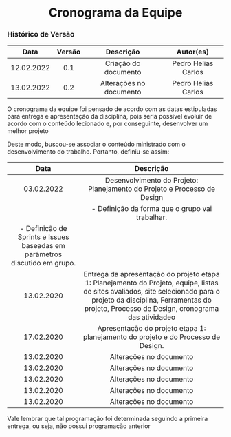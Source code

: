 # <center>Cronograma da Equipe

### Histórico de Versão

|    Data    | Versão |        Descrição        |      Autor(es)      |
| :--------: | :----: | :---------------------: | :-----------------: |
| 12.02.2022 |  0.1   |  Criação do documento   | Pedro Helias Carlos |
| 13.02.2022 |  0.2   | Alterações no documento | Pedro Helias Carlos |

<p>O cronograma da equipe foi pensado de acordo com as datas estipuladas para entrega e apresentação da disciplina, pois seria possível evoluir de acordo com o conteúdo lecionado e, por conseguinte, desenvolver um melhor projeto </p>
<p>Deste modo, buscou-se associar o conteúdo ministrado com o desenvolvimento do trabalho. Portanto, definiu-se assim:
</p>

|    Data    |        Descrição        |
| :--------: | :---------------------: |
| 03.02.2022 |  Desenvolvimento do Projeto: Planejamento do Projeto e Processo de Design |
|  |  - Definição da forma que o grupo vai trabalhar.
      - Definição de Sprints e Issues baseadas em parâmetros discutido em grupo. |
| 13.02.2020 | Entrega da apresentação do projeto etapa 1: Planejamento do Projeto, equipe, listas de sites avaliados, site selecionado para o projeto da disciplina, Ferramentas do projeto, Processo de Design, cronograma das atividadeo |
| 17.02.2020 | Apresentação do projeto etapa 1: planejamento do projeto e do Processo de Design. |
| 13.02.2020 | Alterações no documento |
| 13.02.2020 | Alterações no documento |
| 13.02.2020 | Alterações no documento |
| 13.02.2020 | Alterações no documento |
| 13.02.2020 | Alterações no documento |


Vale lembrar que tal programação foi determinada seguindo a primeira entrega, ou seja, não possui programação anterior
